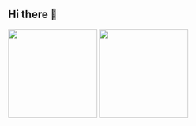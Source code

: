 ## Hi there 👋

<!--
**xinyue296/xinyue296** is a ✨ _special_ ✨ repository because its `README.md` (this file) appears on your GitHub profile.

Here are some ideas to get you started:

- 🔭 I’m currently working on ...
- 🌱 I’m currently learning ...
- 👯 I’m looking to collaborate on ...
- 🤔 I’m looking for help with ...
- 💬 Ask me about ...
- 📫 How to reach me: ...
- 😄 Pronouns: ...
- ⚡ Fun fact: ...
-->
<p align="left">  
  <img height="180em" src="https://github-readme-stats-topaz-two-25.vercel.app/api?username=xinyue296&theme=tokyonight&show_icons=true&count_private=true&include_orgs=true" />
  <img height="180em" src="https://github-readme-stats-cindy-taos-projects.vercel.app/api/top-langs/?username=xinyue296&theme=tokyonight&count_private=true&include_orgs=true&include_orgs=true&layout=compact" />
</p>


<!--START_SECTION:waka-->
<!--END_SECTION:waka-->
